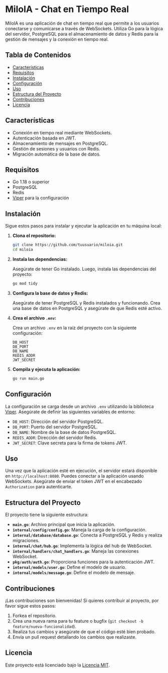 # MiloIA - Chat en Tiempo Real

MiloIA es una aplicación de chat en tiempo real que permite a los usuarios conectarse y comunicarse a través de WebSockets. Utiliza Go para la lógica del servidor, PostgreSQL para el almacenamiento de datos y Redis para la gestión de mensajes y la conexión en tiempo real.

## Tabla de Contenidos

- [Características](#características)
- [Requisitos](#requisitos)
- [Instalación](#instalación)
- [Configuración](#configuración)
- [Uso](#uso)
- [Estructura del Proyecto](#estructura-del-proyecto)
- [Contribuciones](#contribuciones)
- [Licencia](#licencia)

## Características

- Conexión en tiempo real mediante WebSockets.
- Autenticación basada en JWT.
- Almacenamiento de mensajes en PostgreSQL.
- Gestión de sesiones y usuarios con Redis.
- Migración automática de la base de datos.

## Requisitos

- Go 1.18 o superior
- PostgreSQL
- Redis
- [Viper](https://github.com/spf13/viper) para la configuración

## Instalación

Sigue estos pasos para instalar y ejecutar la aplicación en tu máquina local:

1. **Clona el repositorio:**

    ```bash
    git clone https://github.com/tuusuario/miloia.git
    cd miloia
    ```

2. **Instala las dependencias:**

    Asegúrate de tener Go instalado. Luego, instala las dependencias del proyecto:

    ```bash
    go mod tidy
    ```

3. **Configura la base de datos y Redis:**

    Asegúrate de tener PostgreSQL y Redis instalados y funcionando. Crea una base de datos en PostgreSQL y asegúrate de que Redis esté activo.

4. **Crea el archivo `.env`:**

    Crea un archivo `.env` en la raíz del proyecto con la siguiente configuración:

    ```env
    DB_HOST
    DB_PORT
    DB_NAME
    REDIS_ADDR
    JWT_SECRET
    ```

5. **Compila y ejecuta la aplicación:**

    ```bash
    go run main.go
    ```

## Configuración

La configuración se carga desde un archivo `.env` utilizando la biblioteca [Viper](https://github.com/spf13/viper). Asegúrate de definir las siguientes variables de entorno:

- `DB_HOST`: Dirección del servidor PostgreSQL.
- `DB_PORT`: Puerto del servidor PostgreSQL.
- `DB_NAME`: Nombre de la base de datos PostgreSQL.
- `REDIS_ADDR`: Dirección del servidor Redis.
- `JWT_SECRET`: Clave secreta para la firma de tokens JWT.

## Uso

Una vez que la aplicación esté en ejecución, el servidor estará disponible en `http://localhost:8080`. Puedes conectar a la aplicación usando WebSockets. Asegúrate de enviar el token JWT en el encabezado `Authorization` para autenticarte.

## Estructura del Proyecto

El proyecto tiene la siguiente estructura:


- **`main.go`**: Archivo principal que inicia la aplicación.
- **`internal/config/config.go`**: Maneja la carga de la configuración.
- **`internal/database/database.go`**: Conecta a PostgreSQL y Redis y realiza migraciones.
- **`internal/chat/hub.go`**: Implementa la lógica del hub de WebSocket.
- **`internal/handlers/chat_handlers.go`**: Maneja las conexiones WebSocket.
- **`pkg/auth/auth.go`**: Proporciona funciones para la autenticación JWT.
- **`internal/models/user.go`**: Define el modelo de usuario.
- **`internal/models/message.go`**: Define el modelo de mensaje.

## Contribuciones

¡Las contribuciones son bienvenidas! Si quieres contribuir al proyecto, por favor sigue estos pasos:

1. Forkea el repositorio.
2. Crea una nueva rama para tu feature o bugfix (`git checkout -b feature/nueva-funcionalidad`).
3. Realiza tus cambios y asegúrate de que el código esté bien probado.
4. Envía un pull request detallando los cambios que realizaste.

## Licencia

Este proyecto está licenciado bajo la [Licencia MIT](LICENSE).

